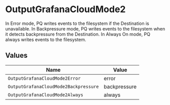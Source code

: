 # OutputGrafanaCloudMode2

In Error mode, PQ writes events to the filesystem if the Destination is unavailable. In Backpressure mode, PQ writes events to the filesystem when it detects backpressure from the Destination. In Always On mode, PQ always writes events to the filesystem.


## Values

| Name                                  | Value                                 |
| ------------------------------------- | ------------------------------------- |
| `OutputGrafanaCloudMode2Error`        | error                                 |
| `OutputGrafanaCloudMode2Backpressure` | backpressure                          |
| `OutputGrafanaCloudMode2Always`       | always                                |